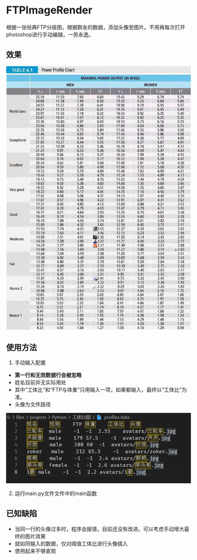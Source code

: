# FTPImageRender
根据一张经典FTP分级图，根据群友的数据，添加头像至图片。不用再每次打开photoshop进行手动编辑，一劳永逸。
## 效果
![!image](https://github.com/209jkjkjk/FTPImageRender/blob/master/READMEImage/%E6%95%88%E6%9E%9C%E5%9B%BE.png)
## 使用方法
1. 手动输入配置
- **第一行和无效数据行会被忽略**
- 姓名目前并无实际用处
- 其中“工体比”和“FTP与体重”只用输入一项，如果都输入，最终以“工体比”为准。
- 头像为文件路径

![!image](https://github.com/209jkjkjk/FTPImageRender/blob/master/READMEImage/%E9%85%8D%E7%BD%AE.png)

2. 运行main.py文件文件中的main函数
## 已知缺陷
- 当同一行的头像过多时，程序会报错，目前还没有改进。可以考虑手动增大最终的图片效果
- 就如同输入的数据，仅对阈值工体比进行头像插入
- 使用起来不够直观
